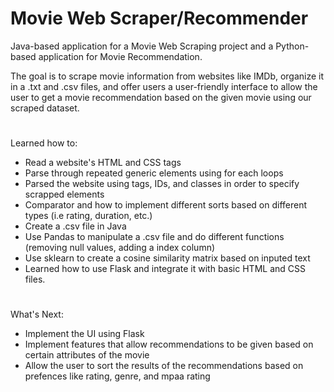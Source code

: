 # Movie Web Scraper/Recommender

Java-based application for a Movie Web Scraping project and a Python-based application for Movie Recommendation. 

The goal is to scrape movie information from websites like IMDb, organize it in a .txt and .csv files, and 
offer users a user-friendly interface to allow the user to get a movie recommendation based on the given movie using our scraped dataset.
#
Learned how to:
- Read a website's HTML and CSS tags
- Parse through repeated generic elements using for each loops
- Parsed the website using tags, IDs, and classes in order to specify scrapped elements
- Comparator and how to implement different sorts based on different types (i.e rating, duration, etc.)
- Create a .csv file in Java
- Use Pandas to manipulate a .csv file and do different functions (removing null values, adding a index column)
- Use sklearn to create a cosine similarity matrix based on inputed text
- Learned how to use Flask and integrate it with basic HTML and CSS files.
#
What's Next:
- Implement the UI using Flask
- Implement features that allow recommendations to be given based on certain attributes of the movie
- Allow the user to sort the results of the recommendations based on prefences like rating, genre, and mpaa rating
